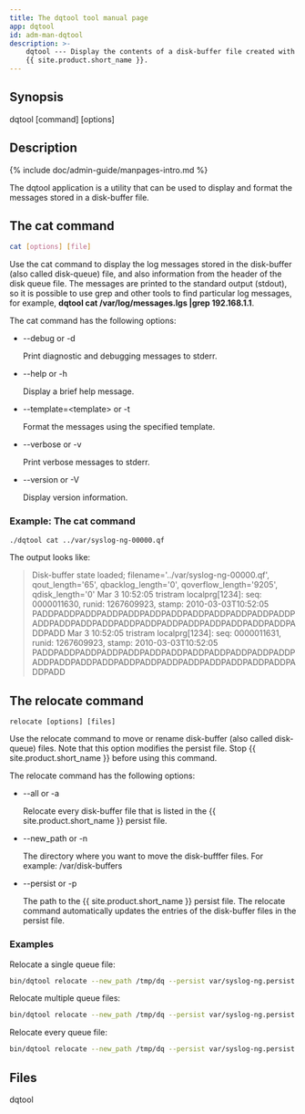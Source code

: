 ```yaml
---
title: The dqtool tool manual page
app: dqtool
id: adm-man-dqtool
description: >-
    dqtool --- Display the contents of a disk-buffer file created with
    {{ site.product.short_name }}.
---
```


## Synopsis

dqtool \[command\] \[options\]

## Description

{% include doc/admin-guide/manpages-intro.md %}

The dqtool application is a utility that can be used to display and
format the messages stored in a disk-buffer file.

## The cat command

```bash
cat [options] [file]
```

Use the cat command to display the log messages stored in the
disk-buffer (also called disk-queue) file, and also information from the
header of the disk queue file. The messages are printed to the standard
output (stdout), so it is possible to use grep and other tools to find
particular log messages, for example, **dqtool cat /var/log/messages.lgs
\|grep 192.168.1.1**.

The cat command has the following options:

- \--debug or -d

    Print diagnostic and debugging messages to stderr.

- \--help or -h

    Display a brief help message.

- \--template=\<template\> or -t

    Format the messages using the specified template.

- \--verbose or -v

    Print verbose messages to stderr.

- \--version or -V

    Display version information.

### Example: The cat command

```bash
./dqtool cat ../var/syslog-ng-00000.qf
```

The output looks like:

>Disk-buffer state loaded;
>filename='../var/syslog-ng-00000.qf', qout_length='65', qbacklog_length='0', qoverflow_length='9205', qdisk_length='0'
>Mar  3 10:52:05 tristram localprg[1234]: seq: 0000011630, runid: 1267609923, stamp: 2010-03-03T10:52:05 PADDPADDPADDPADDPADDPADDPADDPADDPADDPADDPADDPADDPADDPADDPADDPADDPADDPADDPADDPADDPADDPADDPADDPADDPADDPADD
>Mar  3 10:52:05 tristram localprg[1234]: seq: 0000011631, runid: 1267609923, stamp: 2010-03-03T10:52:05 PADDPADDPADDPADDPADDPADDPADDPADDPADDPADDPADDPADDPADDPADDPADDPADDPADDPADDPADDPADDPADDPADDPADDPADDPADDPADD

## The relocate command

```config
relocate [options] [files]
```

Use the relocate command to move or rename disk-buffer (also called
disk-queue) files. Note that this option modifies the persist file. Stop
{{ site.product.short_name }} before using this command.

The relocate command has the following options:

- \--all or -a

    Relocate every disk-buffer file that is listed in the {{ site.product.short_name }}
    persist file.

- \--new\_path or -n

    The directory where you want to move the disk-bufffer files. For
    example: /var/disk-buffers

- \--persist or -p

    The path to the {{ site.product.short_name }} persist file. The relocate command
    automatically updates the entries of the disk-buffer files in the
    persist file.

### Examples

Relocate a single queue file:

```bash
bin/dqtool relocate --new_path /tmp/dq --persist var/syslog-ng.persist /tmp/syslog-ng-00000.rqf
```

Relocate multiple queue files:

```bash
bin/dqtool relocate --new_path /tmp/dq --persist var/syslog-ng.persist /tmp/syslog-ng-00000.rqf /tmp/syslog-ng-00001.rqf
```

Relocate every queue file:

```bash
bin/dqtool relocate --new_path /tmp/dq --persist var/syslog-ng.persist --all
```

## Files

dqtool
